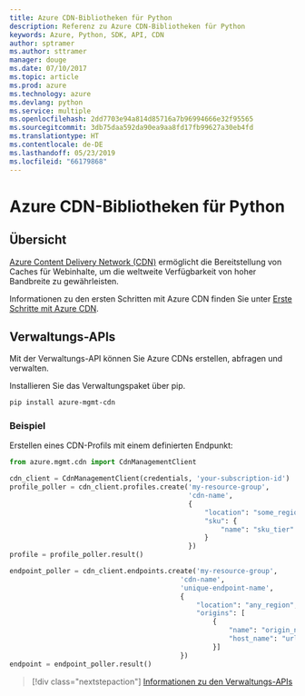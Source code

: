 ```yaml
---
title: Azure CDN-Bibliotheken für Python
description: Referenz zu Azure CDN-Bibliotheken für Python
keywords: Azure, Python, SDK, API, CDN
author: sptramer
ms.author: sttramer
manager: douge
ms.date: 07/10/2017
ms.topic: article
ms.prod: azure
ms.technology: azure
ms.devlang: python
ms.service: multiple
ms.openlocfilehash: 2dd7703e94a814d85716a7b96994666e32f95565
ms.sourcegitcommit: 3db75daa592da90ea9aa8fd17fb99627a30eb4fd
ms.translationtype: HT
ms.contentlocale: de-DE
ms.lasthandoff: 05/23/2019
ms.locfileid: "66179868"
---
```

# <a name="azure-cdn-libraries-for-python"></a>Azure CDN-Bibliotheken für Python

## <a name="overview"></a>Übersicht

[Azure Content Delivery Network (CDN)](https://docs.microsoft.com/en-us/azure/cdn/cdn-overview) ermöglicht die Bereitstellung von Caches für Webinhalte, um die weltweite Verfügbarkeit von hoher Bandbreite zu gewährleisten.

Informationen zu den ersten Schritten mit Azure CDN finden Sie unter [Erste Schritte mit Azure CDN](https://docs.microsoft.com/en-us/azure/cdn/cdn-create-new-endpoint).

## <a name="management-apis"></a>Verwaltungs-APIs

Mit der Verwaltungs-API können Sie Azure CDNs erstellen, abfragen und verwalten.

Installieren Sie das Verwaltungspaket über pip.

```bash
pip install azure-mgmt-cdn
```

### <a name="example"></a>Beispiel

Erstellen eines CDN-Profils mit einem definierten Endpunkt:

```python
from azure.mgmt.cdn import CdnManagementClient

cdn_client = CdnManagementClient(credentials, 'your-subscription-id')
profile_poller = cdn_client.profiles.create('my-resource-group',
                                            'cdn-name',
                                            {
                                                "location": "some_region", 
                                                "sku": {
                                                    "name": "sku_tier"
                                                } 
                                            })
profile = profile_poller.result()

endpoint_poller = cdn_client.endpoints.create('my-resource-group',
                                          'cdn-name',
                                          'unique-endpoint-name', 
                                          { 
                                              "location": "any_region", 
                                              "origins": [
                                                  {
                                                      "name": "origin_name", 
                                                      "host_name": "url"
                                                  }]
                                          })
endpoint = endpoint_poller.result()
```

> [!div class="nextstepaction"]
> [Informationen zu den Verwaltungs-APIs](/python/api/overview/azure/cdn/management)
